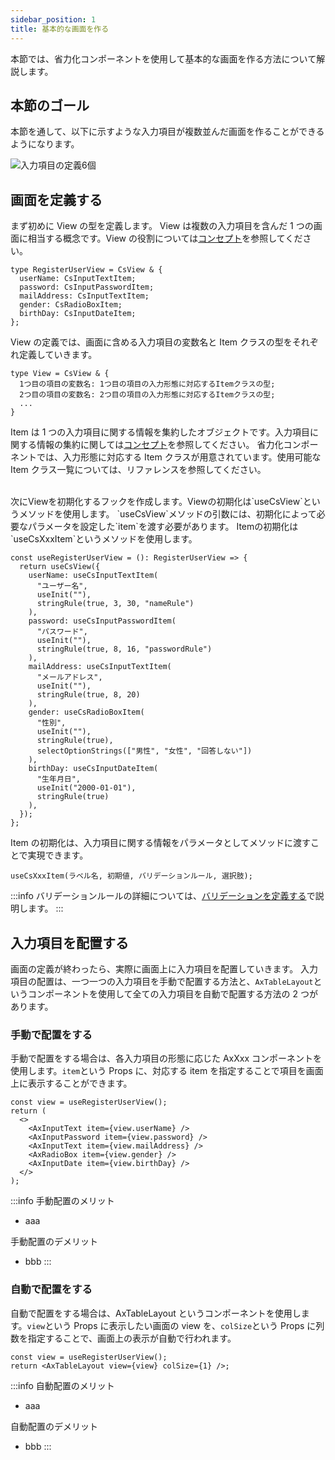 ```yaml
---
sidebar_position: 1
title: 基本的な画面を作る
---
```


本節では、省力化コンポーネントを使用して基本的な画面を作る方法について解説します。

## 本節のゴール

本節を通して、以下に示すような入力項目が複数並んだ画面を作ることができるようになります。

![入力項目の定義6個](/img/screen-item-6.png)

## 画面を定義する

まず初めに View の型を定義します。 View は複数の入力項目を含んだ 1 つの画面に相当する概念です。View の役割については[コンセプト](../know-cs-component/basic-concepts.md)を参照してください。

```tsx title="Viewの型を定義する"
type RegisterUserView = CsView & {
  userName: CsInputTextItem;
  password: CsInputPasswordItem;
  mailAddress: CsInputTextItem;
  gender: CsRadioBoxItem;
  birthDay: CsInputDateItem;
};
```

View の定義では、画面に含める入力項目の変数名と Item クラスの型をそれぞれ定義していきます。

```tsx
type View = CsView & {
  1つ目の項目の変数名: 1つ目の項目の入力形態に対応するItemクラスの型;
  2つ目の項目の変数名: 2つ目の項目の入力形態に対応するItemクラスの型;
  ...
}
```

Item は 1 つの入力項目に関する情報を集約したオブジェクトです。入力項目に関する情報の集約に関しては[コンセプト](../know-cs-component/basic-concepts.md)を参照してください。
省力化コンポーネントでは、入力形態に対応する Item クラスが用意されています。使用可能な Item クラス一覧については、リファレンスを参照してください。

<br />
次にViewを初期化するフックを作成します。Viewの初期化は`useCsView`というメソッドを使用します。
`useCsView`メソッドの引数には、初期化によって必要なパラメータを設定した`item`を渡す必要があります。
Itemの初期化は`useCsXxxItem`というメソッドを使用します。

```tsx title="Viewを初期化するフックを作成する"
const useRegisterUserView = (): RegisterUserView => {
  return useCsView({
    userName: useCsInputTextItem(
      "ユーザー名",
      useInit(""),
      stringRule(true, 3, 30, "nameRule")
    ),
    password: useCsInputPasswordItem(
      "パスワード",
      useInit(""),
      stringRule(true, 8, 16, "passwordRule")
    ),
    mailAddress: useCsInputTextItem(
      "メールアドレス",
      useInit(""),
      stringRule(true, 8, 20)
    ),
    gender: useCsRadioBoxItem(
      "性別",
      useInit(""),
      stringRule(true),
      selectOptionStrings(["男性", "女性", "回答しない"])
    ),
    birthDay: useCsInputDateItem(
      "生年月日",
      useInit("2000-01-01"),
      stringRule(true)
    ),
  });
};
```

Item の初期化は、入力項目に関する情報をパラメータとしてメソッドに渡すことで実現できます。

```tsx
useCsXxxItem(ラベル名, 初期値, バリデーションルール, 選択肢);
```

:::info
バリデーションルールの詳細については、[バリデーションを定義する](./validation.md)で説明します。
:::

## 入力項目を配置する

画面の定義が終わったら、実際に画面上に入力項目を配置していきます。
入力項目の配置は、一つ一つの入力項目を手動で配置する方法と、`AxTableLayout`というコンポーネントを使用して全ての入力項目を自動で配置する方法の 2 つがあります。

### 手動で配置をする

手動で配置をする場合は、各入力項目の形態に応じた AxXxx コンポーネントを使用します。`item`という Props に、対応する item を指定することで項目を画面上に表示することができます。

```tsx
const view = useRegisterUserView();
return (
  <>
    <AxInputText item={view.userName} />
    <AxInputPassword item={view.password} />
    <AxInputText item={view.mailAddress} />
    <AxRadioBox item={view.gender} />
    <AxInputDate item={view.birthDay} />
  </>
);
```

:::info
手動配置のメリット

- aaa

手動配置のデメリット

- bbb
  :::

### 自動で配置をする

自動で配置をする場合は、AxTableLayout というコンポーネントを使用します。`view`という Props に表示したい画面の view を、`colSize`という Props に列数を指定することで、画面上の表示が自動で行われます。

```tsx
const view = useRegisterUserView();
return <AxTableLayout view={view} colSize={1} />;
```

:::info
自動配置のメリット

- aaa

自動配置のデメリット

- bbb
  :::
